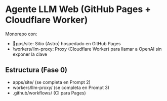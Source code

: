 ﻿# Agente LLM Web (GitHub Pages + Cloudflare Worker)

Monorepo con:
- \pps/site\: Sitio (Astro) hospedado en GitHub Pages
- \workers/llm-proxy\: Proxy (Cloudflare Worker) para llamar a OpenAI sin exponer la clave

## Estructura (Fase 0)
- apps/site/           (se completa en Prompt 2)
- workers/llm-proxy/   (se completa en Prompt 3)
- .github/workflows/   (CI para Pages)
